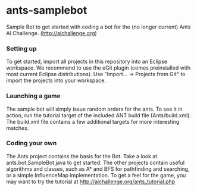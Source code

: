 ants-samplebot
==============
Sample Bot to get started with coding a bot for the (no longer current) Ants AI Challenge. (http://aichallenge.org)

### Setting up
To get started, import all projects in this repository into an Eclipse workspace. 
We recommend to use the eGit plugin (comes preinstalled with most current Eclipse distributions).
Use "Import... -> Projects from Git" to import the projects into your workspace.

### Launching a game
The sample bot will simply issue random orders for the ants. 
To see it in action, run the tutorial target of the included ANT build file (Ants/build.xml). 
The build.xml file contains a few additional targets for more interesting matches.

### Coding your own
The Ants project contains the basis for the Bot. Take a look at ants.bot.SampleBot.java to get started.
The other projects contain useful algorithms and classes, such as A* and BFS for pathfinding and searching, or a simple InfluenceMap implementation.
To get a feel for the game, you may want to try the tutorial at http://aichallenge.org/ants_tutorial.php
 
